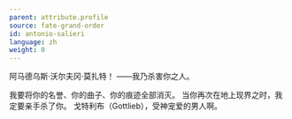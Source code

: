 ```yaml
---
parent: attribute.profile
source: fate-grand-order
id: antonio-salieri
language: zh
weight: 0
---
```


阿马德乌斯·沃尔夫冈·莫扎特！
——我乃杀害你之人。

我要将你的名誉、你的曲子、你的痕迹全部消灭。
当你再次在地上现界之时，我定要亲手杀了你。
戈特利布（Gottlieb），受神宠爱的男人啊。
